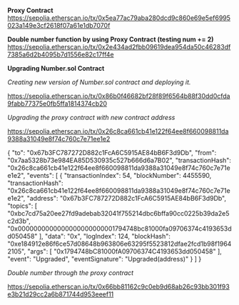 **Proxy Contract**
https://sepolia.etherscan.io/tx/0x5ea77ac79aba280dcd9c860e69e5ef6995023a149e3cf2618f07a61e1db7070f


**Double number function by using Proxy Contract (testing num += 2)**
https://sepolia.etherscan.io/tx/0x2e434ad2fbb09619dea954da50c46283df7385a6d2b4095b7d1556e82c17ff4e


**Upgrading Number.sol Contract**

_Creating new version of Number.sol contract and deploying it._

https://sepolia.etherscan.io/tx/0x86b0f46682bf28f89f6564b88f30dd0cfda9fabb77375e0fb5ffa1814374cb20


_Upgrading the proxy contract with new contract address_

https://sepolia.etherscan.io/tx/0x26c8ca661cb41e122f64ee8f660098811da9388a31049e8f74c760c7e71ee1e2

{
  "to": "0x67b3FC787272D882c1FcA6C5915AE84bB6F3d9Db",
  "from": "0x7aa5328b73e984EA85D530935c527b666d6a7B02",
  "transactionHash": "0x26c8ca661cb41e122f64ee8f660098811da9388a31049e8f74c760c7e71ee1e2",
  "events": [
    {
      "transactionIndex": 54,
      "blockNumber": 4455590,
      "transactionHash": "0x26c8ca661cb41e122f64ee8f660098811da9388a31049e8f74c760c7e71ee1e2",
      "address": "0x67b3FC787272D882c1FcA6C5915AE84bB6F3d9Db",
      "topics": [
        "0xbc7cd75a20ee27fd9adebab32041f755214dbc6bffa90cc0225b39da2e5c2d3b",
        "0x0000000000000000000000001794748bc81000fa09706374c4193653dd050458"
      ],
      "data": "0x",
      "logIndex": 124,
      "blockHash": "0xe184912e86f6ce57d08648b963806e63295f5523812dfae2fcd1b98f19642105",
      "args": [
        "0x1794748bC81000fA09706374C4193653dd050458"
      ],
      "event": "Upgraded",
      "eventSignature": "Upgraded(address)"
    }
  ]
}



_Double number through the proxy contract_

https://sepolia.etherscan.io/tx/0x66bb81162c9c0eb9d68ab26c93bb301f93e3b21d29cc2a6b871744d953eeef11

